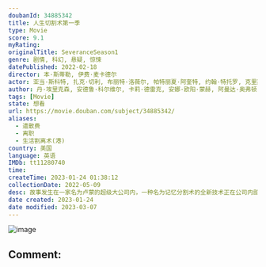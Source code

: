```yaml
---
doubanId: 34885342
title: 人生切割术第一季
type: Movie
score: 9.1
myRating: 
originalTitle: SeveranceSeason1
genre: 剧情, 科幻, 悬疑, 惊悚
datePublished: 2022-02-18
director: 本·斯蒂勒, 伊费·麦卡德尔
actor: 亚当·斯科特, 扎克·切利, 布丽特·洛薇尔, 帕特丽夏·阿奎特, 约翰·特托罗, 克里斯托弗·沃肯, 特拉梅尔·提尔曼, 詹·塔洛克, 迈克尔·切鲁斯, 迈克尔·西伯里, 迪辰·拉克曼, 茜妮·科尔亚历山大, 迈克尔·昆普斯蒂, 格蕾丝·雷克斯, 诺拉·戴尔, 小唐纳德·韦伯, 奥利维亚·阿尔博赫, 萨曼莎·法罗, 莎拉·古德, 凯伦·奥尔德里奇, 尤尔·瓦斯克斯, 马克·盖勒, 妮基·米歇尔·詹姆斯, 安妮·麦克纳马拉, 伊桑·弗劳尔, 桃乐丝·麦卡锡, 卡西迪·莱顿, 萨哈尔·比比扬, 蕾切尔·爱丁顿, 克劳迪亚·罗宾森, 马克·肯尼斯·斯马尔茨, 艾米·斯蒂勒
author: 丹·埃里克森, 安德鲁·科尔维尔, 卡莉·德雷克, 安娜·欧阳·蒙赫, 阿曼达·奥弗顿, 海伦·丽, 查尔斯·布莱克
tags: [Movie]
state: 想看
url: https://movie.douban.com/subject/34885342/
aliases:
  - 遣散费
  - 离职
  - 生活割离术(港)
country: 美国
language: 英语
IMDb: tt11280740
time: 
createTime: 2023-01-24 01:38:12
collectionDate: 2022-05-09
desc: 故事发生在一家名为卢蒙的超级大公司内，一种名为记忆分割术的全新技术正在公司内部进行实验，接受了手术的员工将进行人格分离手术，形成公司人格和日常人格，当踏进公司大门的那一刻，他们的日常人格就会陷入沉睡，...
date created: 2023-01-24
date modified: 2023-03-07
---
```


![image](p2870952920.jpg)

Comment:
---
